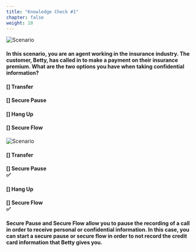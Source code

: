 ```yaml
---
title: "Knowledge Check #1"
chapter: false
weight: 10
---
```

![Scenario ](/images/scenario1.jpg)

#### In this scenario, you are an agent working in the insurance industry. The customer, Betty, has called in to make a payment on their insurance premium. What are the two options you have when taking confidential information? 

#### [] Transfer <br>
#### [] Secure Pause <br>
#### [] Hang Up <br>
#### [] Secure Flow <br>

![Scenario ](/images/scenario1answer.jpg)

#### [] Transfer <br>
#### [] **Secure Pause** <br> :white_check_mark:
#### [] Hang Up <br>
#### [] **Secure Flow** <br> :white_check_mark:

#### Secure Pause and Secure Flow allow you to pause the recording of a call in order to receive personal or confidential information. In this case, you can start a secure pause or secure flow in order to not record the credit card information that Betty gives you.